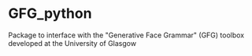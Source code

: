 # GFG_python
Package to interface with the "Generative Face Grammar" (GFG) toolbox developed at the University of Glasgow
